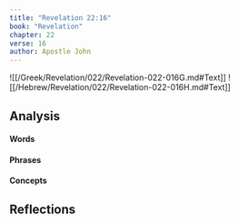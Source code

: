 ```yaml
---
title: "Revelation 22:16"
book: "Revelation"
chapter: 22
verse: 16
author: Apostle John
---
```

![[/Greek/Revelation/022/Revelation-022-016G.md#Text]]
![[/Hebrew/Revelation/022/Revelation-022-016H.md#Text]]

## Analysis

#### Words

#### Phrases

#### Concepts

## Reflections
